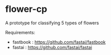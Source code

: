 # flower-cp
 A prototype for classifying 5 types of flowers

Requirements:

- fastbook : https://github.com/fastai/fastbook
- fastai : https://github.com/fastai/fastai

